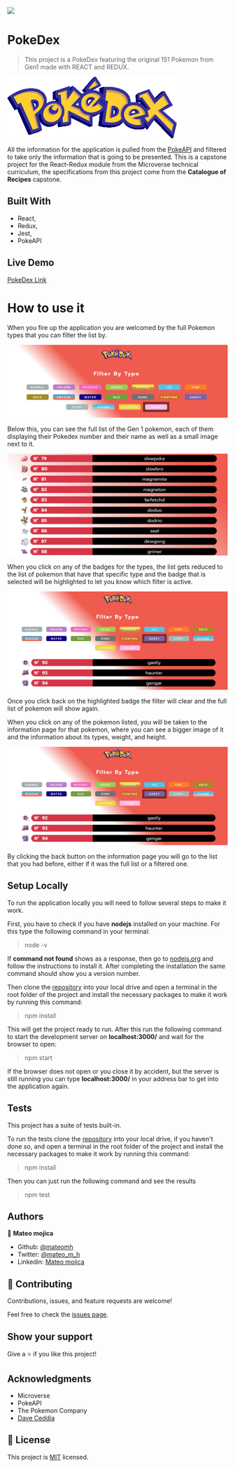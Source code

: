 ![](https://img.shields.io/badge/Microverse-blueviolet)

# PokeDex

> This project is a PokeDex featuring the original 151 Pokemon from Gen1 made with REACT and REDUX.

![screenshot](./src/assets/images/logo1.png)

All the information for the application is pulled from the [PokeAPI](https://pokeapi.co/docs/v2) and filtered to take only the information that is going to be presented. This is a capstone project for the React-Redux module from the Microverse technical curriculum, the specifications from this project come from the **Catalogue of Recipes** capstone.

## Built With

- React,
- Redux,
- Jest,
- PokeAPI

## Live Demo

[PokeDex Link](https://pokedex-mateomh.netlify.app/)

# How to use it

When you fire up the application you are welcomed by the full Pokemon types that you can filter the list by.

![screenshot](./src/assets/screenshots/filters.png)

Below this, you can see the full list of the Gen 1 pokemon, each of them displaying their Pokedex number and their name as well as a small image next to it.

![screenshot](./src/assets/screenshots/pokemonlist.png)

When you click on any of the badges for the types, the list gets reduced to the list of pokemon that have that specific type and the badge that is selected will be highlighted to let you know which filter is active.

![screenshot](./src/assets/screenshots/filteredpokemonlist.png)

Once you click back on the highlighted badge the filter will clear and the full list of pokemon will show again.

When you click on any of the pokemon listed, you will be taken to the information page for that pokemon, where you can see a bigger image of it and the information about its types, weight, and height.

![screenshot](./src/assets/screenshots/filteredpokemonlist.png)

By clicking the back button on the information page you will go to the list that you had before, either if it was the full list or a filtered one.

## Setup Locally

To run the application locally you will need to follow several steps to make it work.

First, you have to check if you have **nodejs** installed on your machine. For this type the following command in your terminal:

> node -v

If **command not found** shows as a response, then go to [nodejs.org](https://nodejs.org/en/) and follow the instructions to install it. After completing the installation the same command should show you a version number.

Then clone the [repository](https://github.com/mateomh/Pokedex-React.git) into your local drive and open a terminal in the root folder of the project and install the necessary packages to make it work by running this command:

> npm install

This will get the project ready to run. After this run the following command to start the development server on **localhost:3000/** and wait for the browser to open:

> npm start

If the browser does not open or you close it by accident, but the server is still running you can type **localhost:3000/** in your address bar to get into the application again.


## Tests

This project has a suite of tests built-in.

To run the tests clone the [repository](https://github.com/mateomh/Pokedex-React.git) into your local drive, if you haven't done so, and open a terminal in the root folder of the project and install the necessary packages to make it work by running this command:

> npm install

Then you can just run the following command and see the results

> npm test


## Authors

👤 **Mateo mojica**

- Github: [@mateomh](https://github.com/mateomh)
- Twitter: [@mateo_m_h](https://twitter.com/mateo_m_h)
- Linkedin: [Mateo mojica](https://linkedin.com/mateo_mojica_hernandez)


## 🤝 Contributing

Contributions, issues, and feature requests are welcome!

Feel free to check the [issues page](issues/).

## Show your support

Give a ⭐️ if you like this project!

## Acknowledgments

- Microverse
- PokeAPI
- The Pokemon Company
- [Dave Ceddia](https://www.youtube.com/channel/UCPrkHuq0i1WflifRXUpvNmg)

## 📝 License

This project is [MIT](https://opensource.org/licenses/MIT) licensed.
